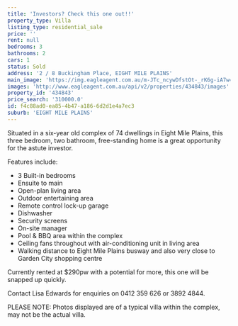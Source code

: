 ```yaml
---
title: 'Investors? Check this one out!!'
property_type: Villa
listing_type: residential_sale
price: ''
rent: null
bedrooms: 3
bathrooms: 2
cars: 1
status: Sold
address: '2 / 8 Buckingham Place, EIGHT MILE PLAINS'
main_image: 'https://img.eagleagent.com.au/m-JTc_ncywDfstOt-_rK6g-iA7w=/1280x854/smart/https://s3-us-west-2.amazonaws.com/eagleagent-orig/images/6818253/104173750-image-M.jpg'
images: 'http://www.eagleagent.com.au/api/v2/properties/434843/images'
property_id: '434843'
price_search: '310000.0'
id: f4c88ad0-ea85-4b47-a186-6d2d1e4a7ec3
suburb: 'EIGHT MILE PLAINS'
---
```

Situated in a six-year old complex of 74 dwellings in Eight Mile Plains, this three bedroom, two bathroom, free-standing home is a great opportunity for the astute investor.

Features include:
  -  3 Built-in bedrooms
  -  Ensuite to main
  -  Open-plan living area
  -  Outdoor entertaining area
  -  Remote control lock-up garage
  -  Dishwasher
  -  Security screens
  -  On-site manager
  -  Pool & BBQ area within the complex
  -  Ceiling fans throughout with air-conditioning unit in living area
  -  Walking distance to Eight Mile Plains busway and also very close to Garden City shopping centre

Currently rented at $290pw with a potential for more, this one will be snapped up quickly.

Contact Lisa Edwards for enquiries on 0412 359 626 or 3892 4844.

PLEASE NOTE: Photos displayed are of a typical villa within the complex, may not be the actual villa.